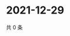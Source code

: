 # 2021-12-29

共 0 条

<!-- BEGIN WEIBO -->
<!-- 最后更新时间 Wed Dec 29 2021 19:07:47 GMT+0800 (China Standard Time) -->

<!-- END WEIBO -->
